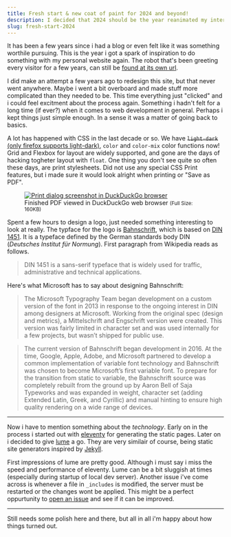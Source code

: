 ```yaml
---
title: Fresh start & new coat of paint for 2024 and beyond!
description: I decided that 2024 should be the year reanimated my interwebz. In this blog post i describe the process of how designed and developed the new version of carlrafting.com.
slug: fresh-start-2024
---
```


It has been a few years since i had a blog or even felt like it was something worthile pursuing. This is the year i got a spark of inspiration to do something with my personal website again. The robot that's been greeting every visitor for a few years, can still be [found at its own url](/robot/).

I did make an attempt a few years ago to redesign this site, but that never went anywhere. Maybe i went a bit overboard and made stuff more complicated than they needed to be. This time everything just "clicked" and i could feel excitment about the process again. Something i hadn't felt for a long time (if ever?) when it comes to web development in general. Perhaps i kept things just simple enough. In a sense it was a matter of going back to basics.

A lot has happened with CSS in the last decade or so. We have <del>`light-dark`</del> <ins>(only firefox supports light-dark)</ins>, `color` and `color-mix` color functions now! Grid and Flexbox for layout are widely supported, and gone are the days of hacking togheter layout with `float`. One thing you don't see quite so often these days, are print stylesheets. Did not use any special CSS Print features, but i made sure it would look alright when printing or "Save as PDF".

<figure>
<a href="/media/2024-02-08-print-dialog.avif">
<img src="/media/2024-02-08-print-dialog-thumbnail.avif" alt="Print dialog screenshot in DuckDuckGo browser">
</a>
<figcaption>
Finished PDF viewed in DuckDuckGo web browser <small>(Full Size: 160KB)</small>
</figcaption>
</figure>

Spent a few hours to design a logo, just needed something interesting to look at really. The typface for the logo is [Bahnschrift](https://learn.microsoft.com/en-us/typography/font-list/bahnschrift), which is based on [DIN 1451](https://en.wikipedia.org/wiki/DIN_1451). It is a typeface defined by the German standards body DIN (_Deutsches Institut für Normung_). First paragraph from Wikipedia reads as follows.

> DIN 1451 is a sans-serif typeface that is widely used for traffic, administrative and technical applications.

Here's what Microsoft has to say about designing Bahnschrift:

> The Microsoft Typography Team began development on a custom version of the font in 2013 in response to the ongoing interest in DIN among designers at Microsoft. Working from the original spec (design and metrics), a Mittelschrift and Engschrift version were created. This version was fairly limited in character set and was used internally for a few projects, but wasn’t shipped for public use.

> The current version of Bahnschrift began development in 2016. At the time, Google, Apple, Adobe, and Microsoft partnered to develop a common implementation of variable font technology and Bahnschrift was chosen to become Microsoft’s first variable font. To prepare for the transition from static to variable, the Bahnschrift source was completely rebuilt from the ground up by Aaron Bell of Saja Typeworks and was expanded in weight, character set (adding Extended Latin, Greek, and Cyrillic) and manual hinting to ensure high quality rendering on a wide range of devices.

***

Now i have to mention something about the _technology_. Early on in the process i started out with [eleventy](https://11ty.dev) for generating the static pages. Later on i decided to give [lume](https://lume.land) a go. They are very similair of course, being static site generators inspired by [Jekyll](https://jekyllrb.com).

First impressions of lume are pretty good. Although i must say i miss the speed and performance of eleventy. Lume can be a bit sluggish at times (especially during startup of local dev server). Another issue i've come across is whenever a file in `_includes` is modified, the server must be restarted or the changes wont be applied. This might be a perfect oppurtunity to [open an issue](https://github.com/lumeland/lume/issues) and see if it can be improved.

***

Still needs some polish here and there, but all in all i'm happy about how things turned out.
